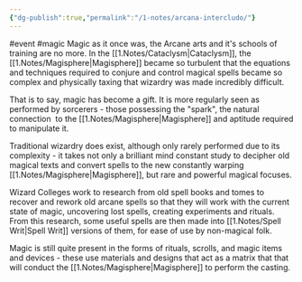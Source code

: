 ```yaml
---
{"dg-publish":true,"permalink":"/1-notes/arcana-intercludo/"}
---
```


#event #magic 
Magic as it once was, the Arcane arts and it's schools of training are no more. In the [[1.Notes/Cataclysm\|Cataclysm]], the [[1.Notes/Magisphere\|Magisphere]] became so turbulent that the equations and techniques required to conjure and control magical spells became so complex and physically taxing that wizardry was made incredibly difficult. 

That is to say, magic has become a gift. It is more regularly seen as performed by sorcerers - those possessing the "spark", the natural connection  to the [[1.Notes/Magisphere\|Magisphere]] and aptitude required to manipulate it.

Traditional wizardry does exist, although only rarely performed due to its complexity - it takes not only a brilliant mind constant study to decipher old magical texts and convert spells to the new constantly warping [[1.Notes/Magisphere\|Magisphere]], but rare and powerful magical focuses.

Wizard Colleges work to research from old spell books and tomes to recover and rework old arcane spells so that they will work with the current state of magic, uncovering lost spells, creating experiments and rituals. From this research, some useful spells are then made into [[1.Notes/Spell Writ\|Spell Writ]] versions of them, for ease of use by non-magical folk.

Magic is still quite present in the forms of rituals, scrolls, and magic items and devices - these use materials and designs that act as a matrix that that will conduct the [[1.Notes/Magisphere\|Magisphere]] to perform the casting.